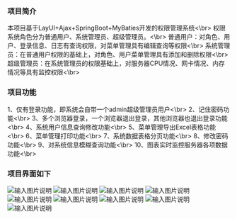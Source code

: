 ### 项目简介
本项目基于LayUI+Ajax+SpringBoot+MyBaties开发的权限管理系统<\br>
权限系统角色分为普通用户、系统管理员、超级管理员。<\br>
普通用户：对角色、用户、登录信息、日志有查询权限，对菜单管理具有编辑查询等权限<\br>
系统管理员：在普通用户权限的基础上，对角色、用户菜单管理具有添加和删除权限<\br>
超级管理员：在系统管理员的权限基础上，对服务器CPU情况、网卡情况、内存情况等具有监控权限<\br>

### 项目功能
1、仅有登录功能，即系统会自带一个admin超级管理员用户<\br>
2、记住密码功能<\br>
3、多个浏览器登录，一个浏览器退出登录，其他浏览器也退出登录功能<\br>
4、系统用户信息查询修改功能<\br>
5、菜单管理导出Excel表格功能<\br>
6、菜单管理打印功能<\br>
7、系统数据表格分页功能<\br>
8、修改密码功能<\br>
9、对系统信息模糊查询功能<\br>
10、图表实时监控服务器各项数据功能<\br>

### 项目界面如下
![输入图片说明](https://images.gitee.com/uploads/images/2021/0605/143704_4f8b85ca_7476070.jpeg "QQ截图20210604230402.jpg")
![输入图片说明](https://images.gitee.com/uploads/images/2021/0605/143716_eb38ab9a_7476070.jpeg "QQ截图20210604234553.jpg")
![输入图片说明](https://images.gitee.com/uploads/images/2021/0605/143725_dcdbf1c0_7476070.jpeg "QQ截图20210604234603.jpg")
![输入图片说明](https://images.gitee.com/uploads/images/2021/0605/143736_f4e554cb_7476070.jpeg "QQ截图20210605001407.jpg")
![输入图片说明](https://images.gitee.com/uploads/images/2021/0605/143747_621eda65_7476070.jpeg "QQ截图20210605001412.jpg")
![输入图片说明](https://images.gitee.com/uploads/images/2021/0605/143758_65bbb778_7476070.jpeg "QQ截图20210605001417.jpg")
![输入图片说明](https://images.gitee.com/uploads/images/2021/0605/143805_03b22530_7476070.jpeg "QQ截图20210605001438.jpg")
![输入图片说明](https://images.gitee.com/uploads/images/2021/0605/143813_6de94ece_7476070.jpeg "QQ截图20210605001443.jpg")
![输入图片说明](https://images.gitee.com/uploads/images/2021/0605/143821_f926cd67_7476070.jpeg "QQ截图20210605001450.jpg")

